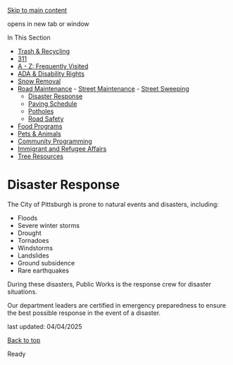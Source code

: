 [Skip to main content](https://www.pittsburghpa.gov/Resident-Services/Road-Maintenance/Street-Maintenance/Disaster-Response#main-content)

opens in new tab or window

In This Section

- [Trash & Recycling](https://www.pittsburghpa.gov/Resident-Services/Trash-Recycling)
- [311](https://www.pittsburghpa.gov/Resident-Services/311)
- [A - Z: Frequently Visited](https://www.pittsburghpa.gov/Resident-Services/A-Z-Frequently-Visited)
- [ADA & Disability Rights](https://www.pittsburghpa.gov/Resident-Services/ADA-Disability-Rights)
- [Snow Removal](https://www.pittsburghpa.gov/Resident-Services/Snow-Removal)
- [Road Maintenance](https://www.pittsburghpa.gov/Resident-Services/Road-Maintenance)  - [Street Maintenance](https://www.pittsburghpa.gov/Resident-Services/Road-Maintenance/Street-Maintenance)    - [Street Sweeping](https://www.pittsburghpa.gov/Resident-Services/Road-Maintenance/Street-Maintenance/Street-Sweeping)
    - [Disaster Response](https://www.pittsburghpa.gov/Resident-Services/Road-Maintenance/Street-Maintenance/Disaster-Response)
  - [Paving Schedule](https://www.pittsburghpa.gov/Resident-Services/Road-Maintenance/Paving-Schedule)
  - [Potholes](https://www.pittsburghpa.gov/Resident-Services/Road-Maintenance/Potholes)
  - [Road Safety](https://www.pittsburghpa.gov/Resident-Services/Road-Maintenance/Road-Safety)
- [Food Programs](https://www.pittsburghpa.gov/Resident-Services/Food-Programs)
- [Pets & Animals](https://www.pittsburghpa.gov/Resident-Services/Pets-Animals)
- [Community Programming](https://www.pittsburghpa.gov/Resident-Services/Community-Programming)
- [Immigrant and Refugee Affairs](https://www.pittsburghpa.gov/Resident-Services/Immigrant-and-Refugee-Affairs)
- [Tree Resources](https://www.pittsburghpa.gov/Resident-Services/Tree-Resources)

# Disaster Response

The City of Pittsburgh is prone to natural events and disasters, including:

- Floods
- Severe winter storms
- Drought
- Tornadoes
- Windstorms
- Landslides
- Ground subsidence
- Rare earthquakes

During these disasters, Public Works is the response crew for disaster situations.

Our department leaders are certified in emergency preparedness to ensure the best possible response in the event of a disaster.

last updated: 04/04/2025

[Back to top](https://www.pittsburghpa.gov/Resident-Services/Road-Maintenance/Street-Maintenance/Disaster-Response#body-top)

Ready
